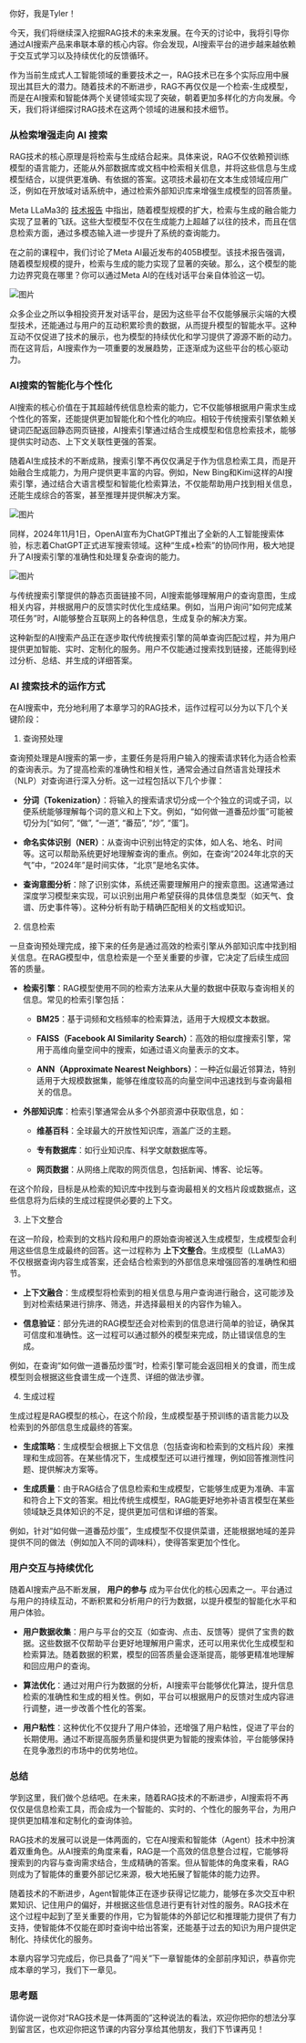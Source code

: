 你好，我是Tyler！

今天，我们将继续深入挖掘RAG技术的未来发展。在今天的讨论中，我将引导你通过AI搜索产品来串联本章的核心内容。你会发现，AI搜索平台的进步越来越依赖于交互式学习以及持续优化的反馈循环。

作为当前生成式人工智能领域的重要技术之一，RAG技术已在多个实际应用中展现出其巨大的潜力。随着技术的不断进步，RAG不再仅仅是一个检索-生成模型，而是在AI搜索和智能体两个关键领域实现了突破，朝着更加多样化的方向发展。今天，我们将详细探讨RAG技术在这两个领域的进展和技术细节。

### 从检索增强走向 AI 搜索

RAG技术的核心原理是将检索与生成结合起来。具体来说，RAG不仅依赖预训练模型的语言能力，还能从外部数据库或文档中检索相关信息，并将这些信息与生成模型结合，以提供更准确、有依据的答案。这项技术最初在文本生成领域应用广泛，例如在开放域对话系统中，通过检索外部知识库来增强生成模型的回答质量。

Meta LLaMa3的 [技术报告](https://arxiv.org/abs/2407.21783) 中指出，随着模型规模的扩大，检索与生成的融合能力实现了显著的飞跃。这些大型模型不仅在生成能力上超越了以往的技术，而且在信息检索方面，通过多模态输入进一步提升了系统的查询能力。

在之前的课程中，我们讨论了Meta AI最近发布的405B模型。该技术报告强调，随着模型规模的提升，检索与生成的能力实现了显著的突破。那么，这个模型的能力边界究竟在哪里？你可以通过Meta AI的在线对话平台亲自体验这一切。

![图片](https://static001.geekbang.org/resource/image/96/56/963248a0142e3a2e54b83f8c93115156.png?wh=1400x725)

众多企业之所以争相投资开发对话平台，是因为这些平台不仅能够展示尖端的大模型技术，还能通过与用户的互动积累珍贵的数据，从而提升模型的智能水平。这种互动不仅促进了技术的展示，也为模型的持续优化和学习提供了源源不断的动力。而在这背后，AI搜索作为一项重要的发展趋势，正逐渐成为这些平台的核心驱动力。

### AI搜索的智能化与个性化

AI搜索的核心价值在于其超越传统信息检索的能力，它不仅能够根据用户需求生成个性化的答案，还能提供更加智能化和个性化的响应。相较于传统搜索引擎依赖关键词匹配返回静态网页链接，AI搜索引擎通过结合生成模型和信息检索技术，能够提供实时动态、上下文关联性更强的答案。

随着AI生成技术的不断成熟，搜索引擎不再仅仅满足于作为信息检索工具，而是开始融合生成能力，为用户提供更丰富的内容。例如，New Bing和Kimi这样的AI搜索引擎，通过结合大语言模型和智能化检索算法，不仅能帮助用户找到相关信息，还能生成综合的答案，甚至推理并提供解决方案。

![图片](https://static001.geekbang.org/resource/image/4a/2b/4ac4de111361a452ffc9751dcd36022b.png?wh=1920x1080)

同样，2024年11月1日，OpenAI宣布为ChatGPT推出了全新的人工智能搜索体验，标志着ChatGPT正式进军搜索领域。这种“生成+检索”的协同作用，极大地提升了AI搜索引擎的准确性和处理复杂查询的能力。

![图片](https://static001.geekbang.org/resource/image/c0/88/c05ffd0488beb532e47c62b487c3ba88.png?wh=1920x1080)

与传统搜索引擎提供的静态页面链接不同，AI搜索能够理解用户的查询意图，生成相关内容，并根据用户的反馈实时优化生成结果。例如，当用户询问“如何完成某项任务”时，AI能够整合互联网上的各种信息，生成复杂的解决方案。

这种新型的AI搜索产品正在逐步取代传统搜索引擎的简单查询匹配过程，并为用户提供更加智能、实时、定制化的服务。用户不仅能通过搜索找到链接，还能得到经过分析、总结、并生成的详细答案。

### AI 搜索技术的运作方式

在AI搜索中，充分地利用了本章学习的RAG技术，运作过程可以分为以下几个关键阶段：

1. 查询预处理

查询预处理是AI搜索的第一步，主要任务是将用户输入的搜索请求转化为适合检索的查询表示。为了提高检索的准确性和相关性，通常会通过自然语言处理技术（NLP）对查询进行深入分析。这一过程包括以下几个步骤：

- **分词（Tokenization）**：将输入的搜索请求切分成一个个独立的词或子词，以便系统能够理解每个词的意义和上下文。例如，“如何做一道番茄炒蛋”可能被切分为\[“如何”, “做”, “一道”, “番茄”, “炒”, “蛋”\]。

- **命名实体识别（NER）**：从查询中识别出特定的实体，如人名、地名、时间等。这可以帮助系统更好地理解查询的重点。例如，在查询“2024年北京的天气”中，“2024年”是时间实体，“北京”是地名实体。

- **查询意图分析**：除了识别实体，系统还需要理解用户的搜索意图。这通常通过深度学习模型来实现，可以识别出用户希望获得的具体信息类型（如天气、食谱、历史事件等）。这种分析有助于精确匹配相关的文档或知识。


2. 信息检索

一旦查询预处理完成，接下来的任务是通过高效的检索引擎从外部知识库中找到相关信息。在RAG模型中，信息检索是一个至关重要的步骤，它决定了后续生成回答的质量。

- **检索引擎**：RAG模型使用不同的检索方法来从大量的数据中获取与查询相关的信息。常见的检索引擎包括：
  - **BM25**：基于词频和文档频率的检索算法，适用于大规模文本数据。

  - **FAISS（Facebook AI Similarity Search）**：高效的相似度搜索引擎，常用于高维向量空间中的搜索，如通过语义向量表示的文本。

  - **ANN（Approximate Nearest Neighbors）**：一种近似最近邻算法，特别适用于大规模数据集，能够在维度较高的向量空间中迅速找到与查询最相关的信息。
- **外部知识库**：检索引擎通常会从多个外部资源中获取信息，如：
  - **维基百科**：全球最大的开放性知识库，涵盖广泛的主题。

  - **专有数据库**：如行业知识库、科学文献数据库等。

  - **网页数据**：从网络上爬取的网页信息，包括新闻、博客、论坛等。

在这个阶段，目标是从检索的知识库中找到与查询最相关的文档片段或数据点，这些信息将为后续的生成过程提供必要的上下文。

3. 上下文整合

在这一阶段，检索到的文档片段和用户的原始查询被送入生成模型，生成模型会利用这些信息生成最终的回答。这一过程称为 **上下文整合**。生成模型（LLaMA3）不仅根据查询内容生成答案，还会结合检索到的外部信息来增强回答的准确性和细节。

- **上下文融合**：生成模型将检索到的相关信息与用户查询进行融合，这可能涉及到对检索结果进行排序、筛选，并选择最相关的内容作为输入。

- **信息验证**：部分先进的RAG模型还会对检索到的信息进行简单的验证，确保其可信度和准确性。这一过程可以通过额外的模型来完成，防止错误信息的生成。


例如，在查询“如何做一道番茄炒蛋”时，检索引擎可能会返回相关的食谱，而生成模型则会根据这些食谱生成一个连贯、详细的做法步骤。

4. 生成过程

生成过程是RAG模型的核心，在这个阶段，生成模型基于预训练的语言能力以及检索到的外部信息生成最终的答案。

- **生成策略**：生成模型会根据上下文信息（包括查询和检索到的文档片段）来推理和生成回答。在某些情况下，生成模型还可以进行推理，例如回答推测性问题、提供解决方案等。

- **生成质量**：由于RAG结合了信息检索和生成模型，它能够生成更为准确、丰富和符合上下文的答案。相比传统生成模型，RAG能更好地弥补语言模型在某些领域缺乏具体知识的不足，提供更加可信和详细的答案。


例如，针对“如何做一道番茄炒蛋”，生成模型不仅提供菜谱，还能根据地域的差异提供不同的做法（例如加入不同的调味料），使得答案更加个性化。

### 用户交互与持续优化

随着AI搜索产品不断发展， **用户的参与** 成为平台优化的核心因素之一。平台通过与用户的持续互动，不断积累和分析用户的行为数据，以提升模型的智能化水平和用户体验。

- **用户数据收集**：用户与平台的交互（如查询、点击、反馈等）提供了宝贵的数据。这些数据不仅帮助平台更好地理解用户需求，还可以用来优化生成模型和检索算法。随着数据的积累，模型的回答质量会逐渐提高，能够更精准地理解和回应用户的查询。

- **算法优化**：通过对用户行为数据的分析，AI搜索平台能够优化算法，提升信息检索的准确性和生成的相关性。例如，平台可以根据用户的反馈对生成内容进行调整，进一步改善个性化的答案。

- **用户粘性**：这种优化不仅提升了用户体验，还增强了用户粘性，促进了平台的长期使用。通过不断提高服务质量和提供更为智能的搜索体验，平台能够保持在竞争激烈的市场中的优势地位。


### 总结

学到这里，我们做个总结吧。在未来，随着RAG技术的不断进步，AI搜索将不再仅仅是信息检索工具，而会成为一个智能的、实时的、个性化的服务平台，为用户提供更加精准和定制化的查询体验。

RAG技术的发展可以说是一体两面的，它在AI搜索和智能体（Agent）技术中扮演着双重角色。从AI搜索的角度来看，RAG是一个高效的信息整合过程，它能够将搜索到的内容与查询需求结合，生成精确的答案。但从智能体的角度来看，RAG则成为了智能体的重要外部记忆来源，极大地拓展了智能体的能力边界。

随着技术的不断进步，Agent智能体正在逐步获得记忆能力，能够在多次交互中积累知识、记住用户的偏好，并根据这些信息进行更有针对性的服务。RAG技术在这个过程中起到了至关重要的作用，它为智能体的外部记忆和推理能力提供了有力支持，使智能体不仅能在即时查询中给出答案，还能基于过去的知识为用户提供定制化、持续优化的服务。

本章内容学习完成后，你已具备了“闯关”下一章智能体的全部前序知识，恭喜你完成本章的学习，我们下一章见。

### 思考题

请你说一说你对“RAG技术是一体两面的”这种说法的看法，欢迎你把你的想法分享到留言区，也欢迎你把这节课的内容分享给其他朋友，我们下节课再见！